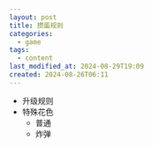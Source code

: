 ```yaml
---
layout: post
title: 掼蛋规则
categories:
  - game
tags:
  - content
last_modified_at: 2024-08-29T19:09
created: 2024-08-26T06:11
---
```


- 升级规则
- 特殊花色
	- 普通
	- 炸弹